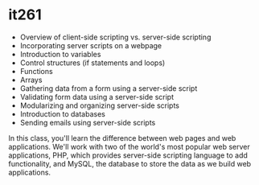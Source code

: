# it261

* Overview of client-side scripting vs. server-side scripting
* Incorporating server scripts on a webpage
* Introduction to variables
* Control structures (if statements and loops) 
* Functions 
* Arrays
* Gathering data from a form using a server-side script
* Validating form data using a server-side script
* Modularizing and organizing server-side scripts
* Introduction to databases
* Sending emails using server-side scripts

In this class, you'll learn the difference between web pages and web applications.  We'll work with two of the world's most popular web server applications, PHP, which provides server-side scripting language to add functionality, and MySQL, the database to store the data as we build web applications.
